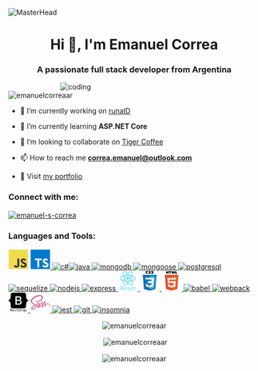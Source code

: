 ![MasterHead](https://miro.medium.com/max/4800/1*i8-u-V8LTTbQwTeUwLI_BQ.gif)
<h1 align="center">Hi 👋, I'm Emanuel Correa</h1>
<h3 align="center">A passionate full stack developer from Argentina</h3>
<img align="right" alt="coding" width="400" src="https://i.pinimg.com/originals/e4/26/70/e426702edf874b181aced1e2fa5c6cde.gif"/>

<p align="left"> <img src="https://komarev.com/ghpvc/?username=emanuelcorreaar&label=Profile%20views&color=0e75b6&style=flat" alt="emanuelcorreaar" /> </p>

- 🔭 I’m currently working on <a href="https://www.runaid.com.ar/" target="_blank">runaID</a>

- 🌱 I’m currently learning **ASP.NET Core**

- 👯 I’m looking to collaborate on <a href="https://tigercoffee.vercel.app/" target="_blank">Tiger Coffee</a>

- 📫 How to reach me **correa.emanuel@outlook.com**

- 🚀 Visit <a href="https://portfolio-ema-correa.vercel.app/" target="_blank">my portfolio</a>

<h3 align="left">Connect with me:</h3>
<p align="left">
<a href="https://www.linkedin.com/in/emanuel-correa-tobares-5b4b40139/" target="blank"><img align="center" src="https://raw.githubusercontent.com/rahuldkjain/github-profile-readme-generator/master/src/images/icons/Social/linked-in-alt.svg" alt="emanuel-s-correa" height="30" width="40" /></a>
</p>

<h3 align="left">Languages and Tools:</h3>
<p align="left"> <a href="https://developer.mozilla.org/en-US/docs/Web/JavaScript" target="_blank" rel="noreferrer"> <img src="https://raw.githubusercontent.com/devicons/devicon/master/icons/javascript/javascript-original.svg" alt="javascript" width="40" height="40"/></a> <a href="https://www.typescriptlang.org/" target="_blank" rel="noreferrer"> <img src="https://raw.githubusercontent.com/devicons/devicon/master/icons/typescript/typescript-original.svg" alt="typescript" width="40" height="40"/> </a> <a href="https://learn.microsoft.com/es-es/dotnet/csharp/" target="_blank" rel="noreferrer"> <img src="https://upload.wikimedia.org/wikipedia/commons/b/bd/Logo_C_sharp.svg" alt="c#" width="40" height="40"/></a><a href="https://www.java.com/es/" target="_blank" rel="noreferrer"><img src="https://www.vectorlogo.zone/logos/java/java-icon.svg" alt="java" width="40" height="40"> </a> <a href="https://www.mongodb.com/" target="_blank" rel="noreferrer"> <img src="https://www.vectorlogo.zone/logos/mongodb/mongodb-ar21.svg" alt="mongodb" width="60" height="40"/> </a> <a href="https://mongoosejs.com/" target="_blank" rel="noreferrer"> <img src="https://miro.medium.com/v2/resize:fit:1400/format:webp/1*acfAKaDI7uv5GyFnJmiPhA.png" alt="mongoose" width="60" height="35"/> </a> <a href="https://www.postgresql.org" target="_blank" rel="noreferrer"> <img src="https://www.vectorlogo.zone/logos/postgresql/postgresql-icon.svg" alt="postgresql" width="40" height="40"/> </a> <a href="https://sequelize.org/" target="_blank" rel="noreferrer"> <img src="https://www.vectorlogo.zone/logos/sequelizejs/sequelizejs-icon.svg" alt="sequelize" width="40" height="40"/> </a> <a href="https://nodejs.org" target="_blank" rel="noreferrer"> <img src="https://www.vectorlogo.zone/logos/nodejs/nodejs-icon.svg" alt="nodejs" width="40" height="40"/> </a> <a href="https://expressjs.com" target="_blank" rel="noreferrer"> <img src="https://images.g2crowd.com/uploads/product/image/social_landscape/social_landscape_21a537a2f60ea582bd213cab0722cb1a/express-js.png" alt="express" width="60" height="40"/> </a> <a href="https://reactjs.org/" target="_blank" rel="noreferrer"> <img src="https://raw.githubusercontent.com/devicons/devicon/master/icons/react/react-original-wordmark.svg" alt="react" width="40" height="40"/> </a> <a href="https://www.w3schools.com/css/" target="_blank" rel="noreferrer"> <img src="https://raw.githubusercontent.com/devicons/devicon/master/icons/css3/css3-original-wordmark.svg" alt="css3" width="40" height="40"/> </a> <a href="https://www.w3.org/html/" target="_blank" rel="noreferrer"> <img src="https://raw.githubusercontent.com/devicons/devicon/master/icons/html5/html5-original-wordmark.svg" alt="html5" width="40" height="40"/> </a> <a href="https://babeljs.io/" target="_blank" rel="noreferrer"> <img src="https://d33wubrfki0l68.cloudfront.net/7a197cfe44548cc1a3f581152af70a3051e11671/78df8/img/babel.svg" alt="babel" width="40" height="40"/> </a> <a href="https://webpack.js.org/" target="_blank" rel="noreferrer"> <img src="https://www.vectorlogo.zone/logos/js_webpack/js_webpack-icon.svg" alt="webpack" width="35" height="35"/> </a> <a href="https://getbootstrap.com" target="_blank" rel="noreferrer"> <img src="https://raw.githubusercontent.com/devicons/devicon/master/icons/bootstrap/bootstrap-plain-wordmark.svg" alt="bootstrap" width="40" height="40"/> </a><a href="https://sass-lang.com" target="_blank" rel="noreferrer"> <img src="https://raw.githubusercontent.com/devicons/devicon/master/icons/sass/sass-original.svg" alt="sass" width="40" height="40"/> </a> <a href="https://jestjs.io" target="_blank" rel="noreferrer"> <img src="https://www.vectorlogo.zone/logos/jestjsio/jestjsio-icon.svg" alt="jest" width="35" height="35"/> </a><a href="https://git-scm.com/" target="_blank" rel="noreferrer"> <img src="https://www.vectorlogo.zone/logos/git-scm/git-scm-icon.svg" alt="git" width="40" height="40"/> </a> <a href="https://insomnia.rest/" target="_blank" rel="noreferrer"> <img src="https://www.svgrepo.com/show/353904/insomnia.svg" alt="insomnia" width="40" height="40"/> </a></p>

<div align="center">
<p ><img align="center" src="https://github-readme-stats.vercel.app/api/top-langs?username=emanuelcorreaar&show_icons=true&locale=en&layout=compact" alt="emanuelcorreaar" /></p>

<p>&nbsp;<img align="center" src="https://github-readme-stats.vercel.app/api?username=emanuelcorreaar&show_icons=true&locale" alt="emanuelcorreaar" /></p>

<p><img align="center" src="https://github-readme-streak-stats.herokuapp.com/?user=emanuelcorreaar&" alt="emanuelcorreaar" /></p>
 </div>


